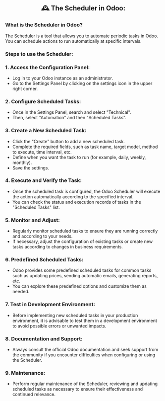 <center>

##  🕰️ The Scheduler in Odoo:

</center>

### What is the Scheduler in Odoo?
The Scheduler is a tool that allows you to automate periodic tasks in Odoo. You can schedule actions to run automatically at specific intervals.

### Steps to use the Scheduler:

### 1. Access the Configuration Panel:
   - Log in to your Odoo instance as an administrator.
   - Go to the Settings Panel by clicking on the settings icon in the upper right corner.

### 2. Configure Scheduled Tasks:
   - Once in the Settings Panel, search and select "Technical".
   - Then, select "Automation" and then "Scheduled Tasks".

### 3. Create a New Scheduled Task:
   - Click the "Create" button to add a new scheduled task.
   - Complete the required fields, such as task name, target model, method to execute, time interval, etc.
   - Define when you want the task to run (for example, daily, weekly, monthly).
   - Save the settings.

### 4. Execute and Verify the Task:
   - Once the scheduled task is configured, the Odoo Scheduler will execute the action automatically according to the specified interval.
   - You can check the status and execution records of tasks in the "Scheduled Tasks" list.

### 5. Monitor and Adjust:
   - Regularly monitor scheduled tasks to ensure they are running correctly and according to your needs.
   - If necessary, adjust the configuration of existing tasks or create new tasks according to changes in business requirements.

### 6. Predefined Scheduled Tasks:
   - Odoo provides some predefined scheduled tasks for common tasks such as updating prices, sending automatic emails, generating reports, etc.
   - You can explore these predefined options and customize them as needed.

### 7. Test in Development Environment:
   - Before implementing new scheduled tasks in your production environment, it is advisable to test them in a development environment to avoid possible errors or unwanted impacts.

### 8. Documentation and Support:
   - Always consult the official Odoo documentation and seek support from the community if you encounter difficulties when configuring or using the Scheduler.

### 9. Maintenance:
   - Perform regular maintenance of the Scheduler, reviewing and updating scheduled tasks as necessary to ensure their effectiveness and continued relevance.

<style>
        
        .md-copyright{
            display: none;
        }
        h1{
            display: none;
          }
        .md-footer{
                  background-color:#526cfe;
                  height: 40px; /* Cambiar a la altura deseada */
                  line-height: 40px;                 
                }
        
    </style>
